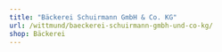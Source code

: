 ```yaml
---
title: "Bäckerei Schuirmann GmbH & Co. KG"
url: /wittmund/baeckerei-schuirmann-gmbh-und-co-kg/
shop: Bäckerei
---
```

